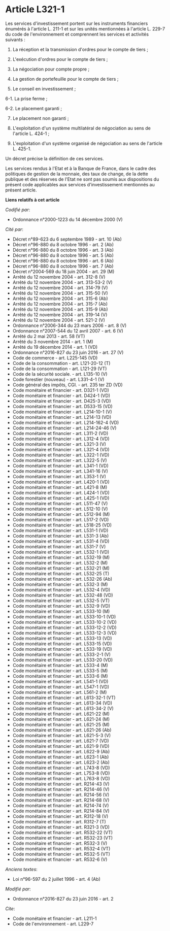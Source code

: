 # Article L321-1

Les services d'investissement portent sur les instruments financiers énumérés à l'article L. 211-1 et sur les unités
mentionnées à l'article L. 229-7 du code de l'environnement et comprennent les services et activités suivants : 

1. La réception et la transmission d'ordres pour le compte de tiers ; 

2. L'exécution d'ordres pour le compte de tiers ; 

3. La négociation pour compte propre ; 

4. La gestion de portefeuille pour le compte de tiers ; 

5. Le conseil en investissement ; 

6-1. La prise ferme ; 

6-2. Le placement garanti ; 

7. Le placement non garanti ; 

8. L'exploitation d'un système multilatéral de négociation au sens de l'article L. 424-1 ; 

9. L'exploitation d'un système organisé de négociation au sens de l'article L. 425-1. 

Un décret précise la définition de ces services. 

Les services rendus à l'Etat et à la Banque de France, dans le cadre des politiques de gestion de la monnaie, des taux de
change, de la dette publique et des réserves de l'Etat ne sont pas soumis aux dispositions du présent code applicables aux
services d'investissement mentionnés au présent article.

**Liens relatifs à cet article**

_Codifié par_:

  - Ordonnance n°2000-1223 du 14 décembre 2000 (V)

_Cité par_:

  - Décret n°89-623 du 6 septembre 1989 - art. 10 (Ab)
  - Décret n°96-880 du 8 octobre 1996 - art. 2 (Ab)
  - Décret n°96-880 du 8 octobre 1996 - art. 3 (Ab)
  - Décret n°96-880 du 8 octobre 1996 - art. 5 (Ab)
  - Décret n°96-880 du 8 octobre 1996 - art. 6 (Ab)
  - Décret n°96-880 du 8 octobre 1996 - art. 7 (Ab)
  - Décret n°2004-569 du 18 juin 2004 - art. 29 (M)
  - Arrêté du 12 novembre 2004 - art. 312-8 (V)
  - Arrêté du 12 novembre 2004 - art. 313-53-2 (V)
  - Arrêté du 12 novembre 2004 - art. 314-79 (V)
  - Arrêté du 12 novembre 2004 - art. 315-50 (V)
  - Arrêté du 12 novembre 2004 - art. 315-6 (Ab)
  - Arrêté du 12 novembre 2004 - art. 315-7 (Ab)
  - Arrêté du 12 novembre 2004 - art. 315-9 (Ab)
  - Arrêté du 12 novembre 2004 - art. 319-14 (V)
  - Arrêté du 12 novembre 2004 - art. 521-2 (V)
  - Ordonnance n°2006-344 du 23 mars 2006 - art. 8 (V)
  - Ordonnance n°2007-544 du 12 avril 2007 - art. 6 (V)
  - Arrêté du 2 mai 2013 - art. 58 (VT)
  - Arrêté du 3 novembre 2014 - art. 1 (M)
  - Arrêté du 19 décembre 2014 - art. 1 (VD)
  - Ordonnance n°2016-827 du 23 juin 2016 - art. 27 (V)
  - Code de commerce - art. L225-145 (VD)
  - Code de la consommation - art. L121-20-12 (T)
  - Code de la consommation - art. L121-29 (VT)
  - Code de la sécurité sociale. - art. L135-10 (V)
  - Code forestier (nouveau) - art. L331-4-1 (V)
  - Code général des impôts, CGI. - art. 235 ter ZD (VD)
  - Code monétaire et financier - art. D321-1 (VD)
  - Code monétaire et financier - art. D424-1 (VD)
  - Code monétaire et financier - art. D425-3 (VD)
  - Code monétaire et financier - art. D533-15 (VD)
  - Code monétaire et financier - art. L214-10-1 (V)
  - Code monétaire et financier - art. L214-13 (VD)
  - Code monétaire et financier - art. L214-162-4 (VD)
  - Code monétaire et financier - art. L214-24-46 (V)
  - Code monétaire et financier - art. L311-2 (VD)
  - Code monétaire et financier - art. L312-4 (VD)
  - Code monétaire et financier - art. L321-3 (V)
  - Code monétaire et financier - art. L321-4 (VD)
  - Code monétaire et financier - art. L322-1 (VD)
  - Code monétaire et financier - art. L322-5 (V)
  - Code monétaire et financier - art. L341-1 (VD)
  - Code monétaire et financier - art. L341-16 (V)
  - Code monétaire et financier - art. L353-1 (V)
  - Code monétaire et financier - art. L420-1 (VD)
  - Code monétaire et financier - art. L421-8 (M)
  - Code monétaire et financier - art. L424-1 (VD)
  - Code monétaire et financier - art. L425-1 (VD)
  - Code monétaire et financier - art. L511-47 (V)
  - Code monétaire et financier - art. L512-10 (V)
  - Code monétaire et financier - art. L512-94 (M)
  - Code monétaire et financier - art. L517-2 (VD)
  - Code monétaire et financier - art. L518-25 (VD)
  - Code monétaire et financier - art. L531-1 (VD)
  - Code monétaire et financier - art. L531-3 (Ab)
  - Code monétaire et financier - art. L531-4 (VD)
  - Code monétaire et financier - art. L531-7 (V)
  - Code monétaire et financier - art. L532-1 (VD)
  - Code monétaire et financier - art. L532-19 (M)
  - Code monétaire et financier - art. L532-2 (M)
  - Code monétaire et financier - art. L532-21 (M)
  - Code monétaire et financier - art. L532-25 (T)
  - Code monétaire et financier - art. L532-26 (Ab)
  - Code monétaire et financier - art. L532-3 (M)
  - Code monétaire et financier - art. L532-4 (VD)
  - Code monétaire et financier - art. L532-48 (VD)
  - Code monétaire et financier - art. L532-5 (VT)
  - Code monétaire et financier - art. L532-9 (VD)
  - Code monétaire et financier - art. L533-10 (M)
  - Code monétaire et financier - art. L533-10-1 (VD)
  - Code monétaire et financier - art. L533-10-2 (VD)
  - Code monétaire et financier - art. L533-12-2 (VD)
  - Code monétaire et financier - art. L533-12-3 (VD)
  - Code monétaire et financier - art. L533-13 (VD)
  - Code monétaire et financier - art. L533-15 (VD)
  - Code monétaire et financier - art. L533-19 (VD)
  - Code monétaire et financier - art. L533-2-1 (V)
  - Code monétaire et financier - art. L533-20 (VD)
  - Code monétaire et financier - art. L533-4 (M)
  - Code monétaire et financier - art. L533-5 (M)
  - Code monétaire et financier - art. L533-6 (M)
  - Code monétaire et financier - art. L541-1 (VD)
  - Code monétaire et financier - art. L547-1 (VD)
  - Code monétaire et financier - art. L561-2 (M)
  - Code monétaire et financier - art. L613-32-1 (VT)
  - Code monétaire et financier - art. L613-34 (VD)
  - Code monétaire et financier - art. L613-34-2 (V)
  - Code monétaire et financier - art. L621-22 (M)
  - Code monétaire et financier - art. L621-24 (M)
  - Code monétaire et financier - art. L621-25 (M)
  - Code monétaire et financier - art. L621-26 (Ab)
  - Code monétaire et financier - art. L621-5-3 (V)
  - Code monétaire et financier - art. L621-7 (VD)
  - Code monétaire et financier - art. L621-9 (VD)
  - Code monétaire et financier - art. L622-9 (Ab)
  - Code monétaire et financier - art. L623-1 (Ab)
  - Code monétaire et financier - art. L623-2 (Ab)
  - Code monétaire et financier - art. L743-8 (VD)
  - Code monétaire et financier - art. L753-8 (VD)
  - Code monétaire et financier - art. L763-8 (VD)
  - Code monétaire et financier - art. R214-43 (V)
  - Code monétaire et financier - art. R214-46 (V)
  - Code monétaire et financier - art. R214-56 (V)
  - Code monétaire et financier - art. R214-68 (V)
  - Code monétaire et financier - art. R214-74 (V)
  - Code monétaire et financier - art. R214-84 (V)
  - Code monétaire et financier - art. R312-18 (V)
  - Code monétaire et financier - art. R312-7 (T)
  - Code monétaire et financier - art. R321-3 (VD)
  - Code monétaire et financier - art. R532-22 (VT)
  - Code monétaire et financier - art. R532-23 (VT)
  - Code monétaire et financier - art. R532-3 (V)
  - Code monétaire et financier - art. R532-4 (VT)
  - Code monétaire et financier - art. R532-5 (VT)
  - Code monétaire et financier - art. R532-6 (V)

_Anciens textes_:

  - Loi n°96-597 du 2 juillet 1996 - art. 4 (Ab)

_Modifié par_:

  - Ordonnance n°2016-827 du 23 juin 2016 - art. 2

_Cite_:

  - Code monétaire et financier - art. L211-1
  - Code de l'environnement - art. L229-7
